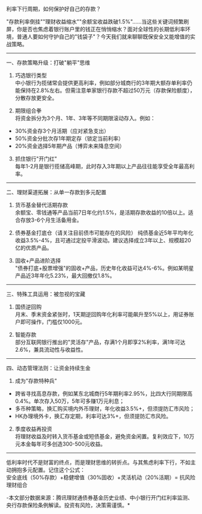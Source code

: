 利率下行周期，如何保护好自己的存款？

"存款利率倒挂""理财收益缩水""余额宝收益跌破1.5%"……当这些关键词频繁刷屏，你是否也焦虑着银行账户里的钱正在悄悄缩水？面对全球性的长期低利率环境，普通人要如何守护自己的"钱袋子"？今天我们就来聊聊既保安全又能增值的实战策略。  

---

一、存款策略升级：打破"躺平"思维  
1. 巧选银行类型  
中小银行为揽储常会提供更高利率，例如部分城商行的3年期大额存单利率仍能保持在2.8%左右。但需注意单家银行存款不超过50万元（存款保险额度），分散存放更安全。  

2. 期限组合拳  
将资金拆分为3个月、1年、3年等不同期限滚动存入。例如：  
- 30%资金存3个月活期（应对紧急支出）  
- 50%资金分批次存1年期定存（锁定当前利率）  
- 20%资金选择5年期产品（博弈未来降息空间）  

3. 抓住银行"开门红"  
每年1-2月是银行揽储高峰期，此时存入3年期以上产品往往能享受全年最高利率。  

---

二、理财渠道拓展：从单一存款到多元配置  
1. 货币基金替代活期存款  
余额宝、零钱通等产品当前7日年化约1.5%，是活期存款收益的10倍以上。适合存放3-6个月生活备用金。  

2. 债券基金打底仓（请关注目前债市可能存在的风险）
纯债基金近5年平均年化收益3.5%-4%，且可通过定投平滑波动。建议选择成立3年以上、规模超20亿的优质产品。  

3. 固收+产品进阶选择  
"债券打底+股票增强"的固收+产品，历史年化收益可达4%-6%。例如某明星产品近3年年化5.23%，最大回撤仅1.8%。  

---

三、特殊工具运用：被忽视的宝藏  
1. 国债逆回购  
月末、季末资金紧张时，1天期逆回购年化利率可能飙升至5%以上，用证券账户即可操作，门槛仅1000元。  

2. 智能存款  
部分互联网银行推出的"灵活存"产品，存满1个月即享2%利率，满1年可达2.6%，兼具流动性与收益性。  

---

四、动态管理法则：让资金持续生金  
1. 成为"存款特种兵"  
- 跨省寻找高息存款，例如某东北城商行5年期利率2.95%，比四大行同期限高0.4%。单次存入50万，5年可多赚1万元利息；
- 多币种策略，换汇购买境内外币理财，年化收益3.5%+，但须提防汇市风险；
- HK办理境外卡，换汇存定期，利率可达3%+，但须提防汇市风险。

2. 季度收益再投资  
将理财收益及时转入货币基金或短债基金，避免资金闲置。复利效应下，10万元本金每年可多创造300-500元收益。  

---

低利率时代不是财富的终点，而是理财思维的转折点。与其焦虑利率下行，不如主动拥抱多元配置。记住这个公式：  
安全底线（50%存款）+稳健增值（30%固收）+灵活机动（20%活期）= 抗风险理财组合  

-本文部分数据来源：腾讯理财通债券基金历史业绩、中小银行开门红利率监测、央行存款保险条例解读。投资有风险，决策需谨慎。*  
